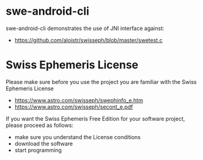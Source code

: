 # swe-android-cli

swe-android-cli demonstrates the use of JNI interface against:
- https://github.com/aloistr/swisseph/blob/master/swetest.c

# Swiss Ephemeris License

Please make sure before you use the project you are familiar with the Swiss Ephemeris License
- https://www.astro.com/swisseph/swephinfo_e.htm
- https://www.astro.com/swisseph/secont_e.pdf

If you want the Swiss Ephemeris Free Edition for your software project, please proceed as follows:
- make sure you understand the License conditions
- download the software
- start programming